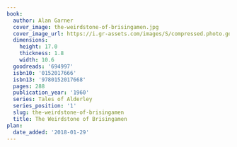 ```yaml
---
book:
  author: Alan Garner
  cover_image: the-weirdstone-of-brisingamen.jpg
  cover_image_url: https://i.gr-assets.com/images/S/compressed.photo.goodreads.com/books/1177345171l/694997.jpg
  dimensions:
    height: 17.0
    thickness: 1.8
    width: 10.6
  goodreads: '694997'
  isbn10: '0152017666'
  isbn13: '9780152017668'
  pages: 288
  publication_year: '1960'
  series: Tales of Alderley
  series_position: '1'
  slug: the-weirdstone-of-brisingamen
  title: The Weirdstone of Brisingamen
plan:
  date_added: '2018-01-29'
---
```


